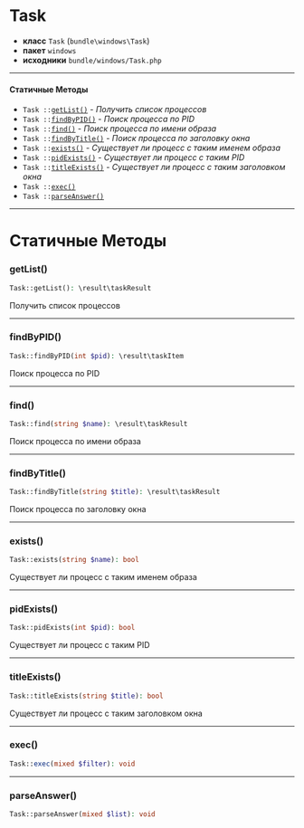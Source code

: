 # Task

- **класс** `Task` (`bundle\windows\Task`)
- **пакет** `windows`
- **исходники** `bundle/windows/Task.php`

---

#### Статичные Методы

- `Task ::`[`getList()`](#method-getlist) - _Получить список процессов_
- `Task ::`[`findByPID()`](#method-findbypid) - _Поиск процесса по PID_
- `Task ::`[`find()`](#method-find) - _Поиск процесса по имени образа_
- `Task ::`[`findByTitle()`](#method-findbytitle) - _Поиск процесса по заголовку окна_
- `Task ::`[`exists()`](#method-exists) - _Существует ли процесс с таким именем образа_
- `Task ::`[`pidExists()`](#method-pidexists) - _Существует ли процесс с таким PID_
- `Task ::`[`titleExists()`](#method-titleexists) - _Существует ли процесс с таким заголовком окна_
- `Task ::`[`exec()`](#method-exec)
- `Task ::`[`parseAnswer()`](#method-parseanswer)

---
# Статичные Методы

<a name="method-getlist"></a>

### getList()
```php
Task::getList(): \result\taskResult
```
Получить список процессов

---

<a name="method-findbypid"></a>

### findByPID()
```php
Task::findByPID(int $pid): \result\taskItem
```
Поиск процесса по PID

---

<a name="method-find"></a>

### find()
```php
Task::find(string $name): \result\taskResult
```
Поиск процесса по имени образа

---

<a name="method-findbytitle"></a>

### findByTitle()
```php
Task::findByTitle(string $title): \result\taskResult
```
Поиск процесса по заголовку окна

---

<a name="method-exists"></a>

### exists()
```php
Task::exists(string $name): bool
```
Существует ли процесс с таким именем образа

---

<a name="method-pidexists"></a>

### pidExists()
```php
Task::pidExists(int $pid): bool
```
Существует ли процесс с таким PID

---

<a name="method-titleexists"></a>

### titleExists()
```php
Task::titleExists(string $title): bool
```
Существует ли процесс с таким заголовком окна

---

<a name="method-exec"></a>

### exec()
```php
Task::exec(mixed $filter): void
```

---

<a name="method-parseanswer"></a>

### parseAnswer()
```php
Task::parseAnswer(mixed $list): void
```